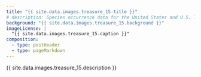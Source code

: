 ```yaml
---
title: "{{ site.data.images.treasure_15.title }}"
# description: Species occurrence data for the United States and U.S. Territories.
background: "{{ site.data.images.treasure_15.background }}"
imageLicense: |
  "{{ site.data.images.treasure_15.caption }}"
composition:
  - type: postHeader
  - type: pageMarkdown
---
```


{{ site.data.images.treasure_15.description }}